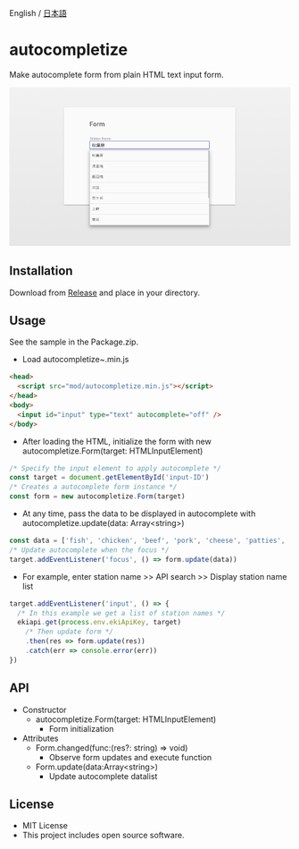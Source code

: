 English / [日本語](./README_JP.md)

# autocompletize

Make autocomplete form from plain HTML text input form.

![sample](./res/image.png)

## Installation

Download from [Release](https://github.com/not-dev/autocompletize/releases/latest) and place in your directory.

## Usage

See the sample in the Package.zip.

* Load autocompletize~.min.js

```html
<head>
  <script src="mod/autocompletize.min.js"></script>
</head>
<body>
  <input id="input" type="text" autocomplete="off" />
</body>
```

* After loading the HTML, initialize the form with new autocompletize.Form(target: HTMLInputElement)

```javascript
/* Specify the input element to apply autocomplete */
const target = document.getElementById('input-ID')
/* Creates a autocomplete form instance */
const form = new autocompletize.Form(target)
```

* At any time, pass the data to be displayed in autocomplete with autocompletize.update(data: Array\<string>)

```javascript
const data = ['fish', 'chicken', 'beef', 'pork', 'cheese', 'patties', 'pickles']
/* Update autocomplete when the focus */
target.addEventListener('focus', () => form.update(data))
```

* For example, enter station name >> API search >> Display station name list

```javascript
target.addEventListener('input', () => {
  /* In this example we get a list of station names */
  ekiapi.get(process.env.ekiApiKey, target)
    /* Then update form */
    .then(res => form.update(res))
    .catch(err => console.error(err))
})
```

## API

* Constructor
    + autocompletize.Form(target: HTMLInputElement)
        - Form initialization
* Attributes
    + Form.changed(func:(res?: string) => void)
        - Observe form updates and execute function
    + Form.update(data:Array\<string>)
        - Update autocomplete datalist

## License

* MIT License
* This project includes open source software.
